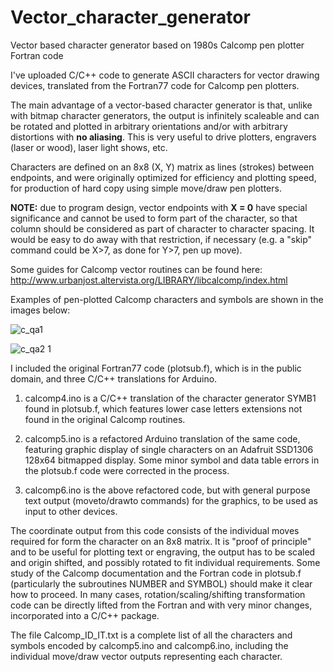 # Vector_character_generator
Vector based character generator based on 1980s Calcomp pen plotter Fortran code

I've uploaded C/C++ code to generate ASCII characters for vector drawing devices, translated from the Fortran77 code for Calcomp pen plotters.

The main advantage of a vector-based character generator is that, unlike with bitmap character generators, the output is infinitely scaleable and can be rotated and plotted in arbitrary orientations and/or with arbitrary distortions with **no aliasing**. This is very useful to drive plotters, engravers (laser or wood), laser light shows, etc.

Characters are defined on an 8x8 (X, Y) matrix as lines (strokes) between endpoints, and were originally optimized for efficiency and plotting speed, for production of hard copy using simple move/draw pen plotters. 

**NOTE:** due to program design, vector endpoints with **X = 0** have special significance and cannot be used to form part of the character, so that column should be considered as part of character to character spacing.  It would be easy to do away with that restriction, if necessary (e.g. a "skip" command could be X>7, as done for Y>7, pen up move).

Some guides for Calcomp vector routines can be found here: http://www.urbanjost.altervista.org/LIBRARY/libcalcomp/index.html

Examples of pen-plotted Calcomp characters and symbols are shown in the images below:

![c_qa1](https://user-images.githubusercontent.com/5509037/175750542-a4abc832-2eb5-47d3-bb6a-b44a1b694785.gif)

![c_qa2 1](https://user-images.githubusercontent.com/5509037/175750544-fa52a787-6f7e-40b6-b993-a0fce5393dcf.gif)

I included the original Fortran77 code (plotsub.f), which is in the public domain, and three C/C++ translations for Arduino.

1. calcomp4.ino is a C/C++ translation of the character generator SYMB1 found in plotsub.f, which features lower case letters extensions not found in the original Calcomp routines.

2. calcomp5.ino is a refactored Arduino translation of the same code, featuring graphic display of single characters on an Adafruit SSD1306 128x64 bitmapped display. Some minor symbol and data table errors in the plotsub.f code were corrected in the process.

3. calcomp6.ino is the above refactored code, but with general purpose text output (moveto/drawto commands) for the graphics, to be used as input to other devices.  

The coordinate output from this code consists of the individual moves required for form the character on an 8x8 matrix. It is "proof of principle" and to be useful for plotting text or engraving, the output has to be scaled and origin shifted, and possibly rotated to fit individual requirements. Some study of the Calcomp documentation and the Fortran code in plotsub.f (particularly the subroutines NUMBER and SYMBOL) should make it clear how to proceed. In many cases, rotation/scaling/shifting transformation code can be directly lifted from the Fortran and with very minor changes, incorporated into a C/C++ package.


The file Calcomp_ID_IT.txt is a complete list of all the characters and symbols encoded by calcomp5.ino and calcomp6.ino, including the individual move/draw vector outputs representing each character.
